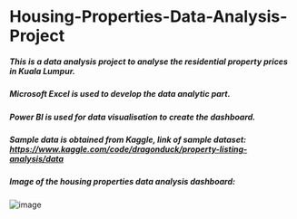 # Housing-Properties-Data-Analysis-Project

##### This is a data analysis project to analyse the residential property prices in Kuala Lumpur. 
##### **Microsoft Excel** is used to develop the data analytic part. 
##### **Power BI** is used for data visualisation to create the dashboard.  
##### Sample data is obtained from Kaggle, link of sample dataset: https://www.kaggle.com/code/dragonduck/property-listing-analysis/data 

##### Image of the housing properties data analysis dashboard:
![image](https://user-images.githubusercontent.com/85103656/210802825-1523dcc9-ecad-41bd-9dab-6cdd294f9975.png)
